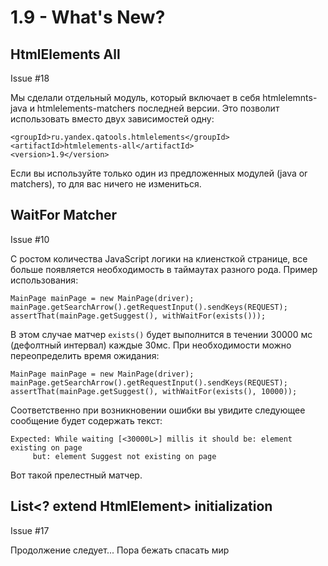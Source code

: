 1.9 - What's New?
=================

HtmlElements All
----------------

Issue #18

Мы сделали отдельный модуль, который включает в себя htmlelemnts-java и htmlelements-matchers последней версии.
Это позволит использовать вместо двух зависимостей одну:

    <groupId>ru.yandex.qatools.htmlelements</groupId>
    <artifactId>htmlelements-all</artifactId>
    <version>1.9</version>

Если вы используйте только один из предложенных модулей (java or matchers), то для вас ничего не измениться.

WaitFor Matcher
---------------

Issue #10

С ростом количества JavaScript логики на клиенсткой странице, все больше появляется необходимость в таймаутах разного рода.
Пример использования:

    MainPage mainPage = new MainPage(driver);
    mainPage.getSearchArrow().getRequestInput().sendKeys(REQUEST);
    assertThat(mainPage.getSuggest(), withWaitFor(exists()));

В этом случае матчер `exists()` будет выполнится в течении 30000 мс (дефолтный интервал) каждые 30мс.
При необходимости можно переопределить время ожидания:

    MainPage mainPage = new MainPage(driver);
    mainPage.getSearchArrow().getRequestInput().sendKeys(REQUEST);
    assertThat(mainPage.getSuggest(), withWaitFor(exists(), 10000));

Соответственно при возникновении ошибки вы увидите следующее сообщение будет содержать текст:

    Expected: While waiting [<30000L>] millis it should be: element existing on page
         but: element Suggest not existing on page

Вот такой прелестный матчер.

List<? extend HtmlElement> initialization
-----------------------------------------

Issue #17

Продолжение следует...
Пора бежать спасать мир
